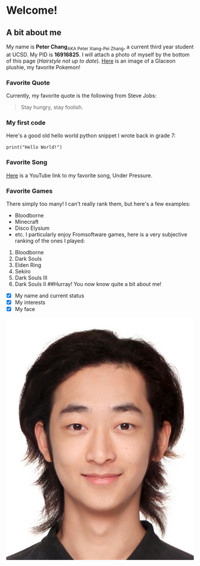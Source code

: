 # Welcome!
## A bit about me
My name is **Peter Chang**<sub>AKA Peter Xiang-Pei Zhang</sub>, a current third year student at UCSD. My PID is **16916825**. I will attach a photo of myself by the bottom of this page (*Hairstyle not up to date*).
[Here](Glaceon.jpg) is an image of a Glaceon plushie, my favorite Pokemon!
### Favorite Quote
Currently, my favorite quote is the following from Steve Jobs:
>Stay hungry, stay foolish.
### My first code
Here's a good old hello world python snippet I wrote back in grade 7:
```
print("Hello World!")
```
### Favorite Song
[Here](https://www.youtube.com/watch?v=a01QQZyl-_I) is a YouTube link to my favorite song, Under Pressure.
### Favorite Games
There simply too many! I can't really rank them, but here's a few examples:
- Bloodborne
- Minecraft
- Disco Elysium
- etc.
I particularly enjoy Fromsoftware games, here is a very subjective ranking of the ones I played:
1. Bloodborne
2. Dark Souls
3. Elden Ring
4. Sekiro
5. Dark Souls III
6. Dark Souls II
##Hurray!
You now know quite a bit about me!
- [x] My name and current status
- [x] My interests
- [x] My face

![Here's a photo of myself, hairstyle not up to date.](Photo_Shanghai.jpg)